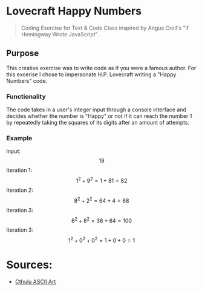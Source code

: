 # Lovecraft Happy Numbers

> Coding Exercise for Text & Code Class inspired by Angus Croll's 
> "If Hemingway Wrote JavaScript". 

## Purpose
This creative exercise was to write code as if you were a famous author. 
For this excerise I chose to impersonate H.P. Lovecraft writing a "Happy Numbers" code.

### Functionality
The code takes in a user's integer input through a console interface and decides whether the number is "Happy" or not if it can reach the number 1 by repeatedly taking the squares of its digits after an amount of attempts. 

### Example
Input: $$19$$
Iteration 1: $$ 1^2 + 9^2 = 1 + 81 = 82 $$
Iteration 2: $$ 8^2 + 2^2 = 64 + 4 = 68 $$
Iteration 3: $$ 6^2 + 8^2 = 36 + 64 = 100 $$
Iteration 3: $$ 1^2 + 0^2 + 0^2 = 1 + 0 + 0 = 1 $$

# Sources:
- [Cthulu ASCII Art](https://www.reddit.com/r/megalophobia/comments/1h6f6bb/cthulhu_looking_huge_looming_over_the_mighty_ocean/) 

